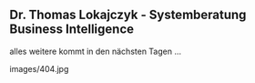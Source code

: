 ## Dr. Thomas Lokajczyk - Systemberatung Business Intelligence

alles weitere kommt in den nächsten Tagen ...

images/404.jpg


